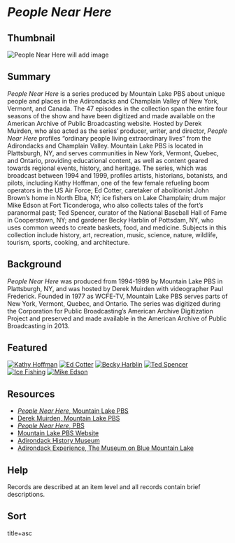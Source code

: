 # <em>People Near Here</em>

## Thumbnail

![<em>People Near Here</em>](https://s3.amazonaws.com/americanarchive.org/special-collections/WSRE_1000.jpg "People Near Here") will add image

## Summary

<em>People Near Here</em> is a series produced by Mountain Lake PBS about unique people and places in the Adirondacks and Champlain Valley of New York, Vermont, and Canada. The 47 episodes in the collection span the entire four seasons of the show and have been digitized and made available on the American Archive of Public Broadcasting website. Hosted by Derek Muirden, who also acted as the series’ producer, writer, and director, <em>People Near Here</em> profiles “ordinary people living extraordinary lives” from the Adirondacks and Champlain Valley. Mountain Lake PBS is located in Plattsburgh, NY, and serves communities in New York, Vermont, Quebec, and Ontario, providing educational content, as well as content geared towards regional events, history, and heritage. The series, which was broadcast between 1994 and 1999, profiles artists, historians, botanists, and pilots, including Kathy Hoffman, one of the few female refueling boom operators in the US Air Force; Ed Cotter, caretaker of abolitionist John Brown’s home in North Elba, NY; ice fishers on Lake Champlain; drum major Mike Edson at Fort Ticonderoga, who also collects tales of the fort’s paranormal past; Ted Spencer, curator of the National Baseball Hall of Fame in Cooperstown, NY; and gardener Becky Harblin of Pottsdam, NY, who uses common weeds to create baskets, food, and medicine. Subjects in this collection include history, art, recreation, music, science, nature, wildlife, tourism, sports, cooking, and architecture.

## Background

<em>People Near Here</em> was produced from 1994-1999 by Mountain Lake PBS in Plattsburgh, NY, and was hosted by Derek Muirden with videographer Paul Frederick. Founded in 1977 as WCFE-TV, Mountain Lake PBS serves parts of New York, Vermont, Quebec, and Ontario. The series was digitized during the Corporation for Public Broadcasting’s American Archive Digitization Project and preserved and made available in the American Archive of Public Broadcasting in 2013.

## Featured

[![Kathy Hoffman](https://s3.amazonaws.com/americanarchive.org/special-collections/cpb-aacip-04feed33aa1.jpg)](/catalog/cpb-aacip_113-71ngfc2b)
[![Ed Cotter](https://s3.amazonaws.com/americanarchive.org/special-collections/cpb-aacip-4e864e92211.jpg)](/catalog/cpb-aacip_113-8605qt60)
[![Becky Harblin](https://s3.amazonaws.com/americanarchive.org/special-collections/cpb-aacip-eb591df9d04.jpg)](/catalog/cpb-aacip_113-22v41vht)
[![Ted Spencer](https://s3.amazonaws.com/americanarchive.org/special-collections/cpb-aacip-a1537810650.jpg)](/catalog/cpb-aacip_113-79h44w80)
[![Ice Fishing](https://s3.amazonaws.com/americanarchive.org/special-collections/cpb-aacip-97258801287.jpg)](/catalog/cpb-aacip_113-52j6qdvq)
[![Mike Edson](https://s3.amazonaws.com/americanarchive.org/special-collections/cpb-aacip-822a8b11e3c.jpg)](/catalog/cpb-aacip_113-19f4qwxm)

## Resources

- [<em>People Near Here</em>, Mountain Lake PBS](https://mountainlake.org/category/watch/people-near-here/)
- [Derek Muirden, Mountain Lake PBS](https://mountainlake.org/tag/derek-muirden/)
- [<em>People Near Here</em>, PBS](https://www.pbs.org/show/people-near-here/)
- [Mountain Lake PBS Website](https://mountainlake.org/)
- [Adirondack History Museum](http://www.adkhistorycenter.org/)
- [Adirondack Experience, The Museum on Blue Mountain Lake](https://www.theadkx.org/)

## Help

Records are described at an item level and all records contain brief descriptions.

## Sort

title+asc

